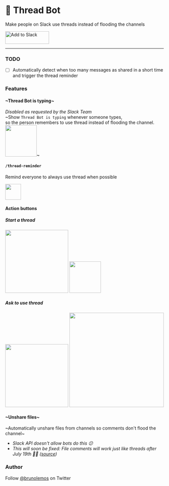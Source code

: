 # 👀 Thread Bot
Make people on Slack use threads instead of flooding the channels

<a href="https://slack.com/oauth/authorize?scope=commands,bot&client_id=351867349926.351110503493" target="_blank"><img alt="Add to Slack" height="40" width="139" src="https://platform.slack-edge.com/img/add_to_slack.png" srcset="https://platform.slack-edge.com/img/add_to_slack.png 1x, https://platform.slack-edge.com/img/add_to_slack@2x.png 2x" /></a>

---

### TODO

- [ ] Automatically detect when too many messages as shared in a short time and trigger the thread reminder

### Features

#### ~Thread Bot is typing~
_Disabled as requested by the Slack Team_<br/>
~Show `Thread Bot is typing` whenever someone types,<br/>
so the person remembers to use thread instead of flooding the channel.<br/>
<img height="100" src="https://user-images.githubusercontent.com/619186/42146134-3c67cd30-7d9c-11e8-9586-05d2c91f0e91.png" />~

<!--
### `/thread` command
Start a new thread
-->

#### `/thread-reminder`
Remind everyone to always use thread when possible

<img height="50" src="https://user-images.githubusercontent.com/619186/42146315-64c80366-7d9d-11e8-8114-231a85da6229.png"/>


#### Action buttons

##### Start a thread

<img height="200" src="https://user-images.githubusercontent.com/619186/42252412-e2d8fb0e-7f12-11e8-911a-ed6867c787a6.png" />

<img height="100" src="https://user-images.githubusercontent.com/619186/42252377-adc70e24-7f12-11e8-9c0c-ae45ff27ce26.png" />


##### Ask to use thread

<img height="200" src="https://user-images.githubusercontent.com/619186/42252407-dbb4531e-7f12-11e8-9dc6-6b88dae43914.png" />

<img height="300" src="https://user-images.githubusercontent.com/619186/42146263-17201748-7d9d-11e8-8dd6-ff0621fc72c8.png"/>



#### ~Unshare files~
~Automatically unshare files from channels so comments don't flood the channel~<br/>
  - _Slack API doesn't allow bots do this 😕_
  - _This will soon be fixed: File comments will work just like threads after July 19th 🎉🎉 ([source](https://api.slack.com/changelog/2018-05-file-threads-soon-tread))_

### Author

Follow [@brunolemos](https://twitter.com/brunolemos) on Twitter
